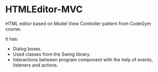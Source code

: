 # HTMLEditor-MVC
HTML editor based on Model View Controller pattern from CodeGym course.

It has: 
- Dialog boxes.
- Used classes from the Swing library.
- Interactions between program component with the help of events, listeners and actions.

